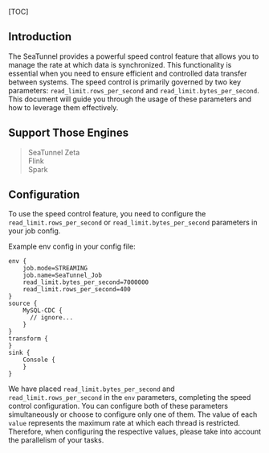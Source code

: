 [TOC]

## Introduction

The SeaTunnel provides a powerful speed control feature that allows you to manage the rate at which data is synchronized.
This functionality is essential when you need to ensure efficient and controlled data transfer between systems.
The speed control is primarily governed by two key parameters: `read_limit.rows_per_second` and `read_limit.bytes_per_second`.
This document will guide you through the usage of these parameters and how to leverage them effectively.

## Support Those Engines

> SeaTunnel Zeta<br/>
> Flink<br/>
> Spark<br/>

## Configuration

To use the speed control feature, you need to configure the `read_limit.rows_per_second` or `read_limit.bytes_per_second` parameters in your job config.

Example env config in your config file:

```hocon
env {
    job.mode=STREAMING
    job.name=SeaTunnel_Job
    read_limit.bytes_per_second=7000000
    read_limit.rows_per_second=400
}
source {
    MySQL-CDC {
      // ignore...
    }
}
transform {
}
sink {
    Console {
    }
}
```

We have placed `read_limit.bytes_per_second` and `read_limit.rows_per_second` in the `env` parameters, completing the speed control configuration.
You can configure both of these parameters simultaneously or choose to configure only one of them. The value of each `value` represents the maximum rate at which each thread is restricted.
Therefore, when configuring the respective values, please take into account the parallelism of your tasks.

